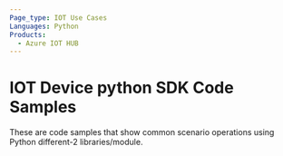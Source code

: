 ```yaml
---
Page_type: IOT Use Cases
Languages: Python
Products:
  - Azure IOT HUB
---
```


# IOT Device python SDK Code Samples 

These are code samples that show common scenario operations using Python different-2 libraries/module. 

